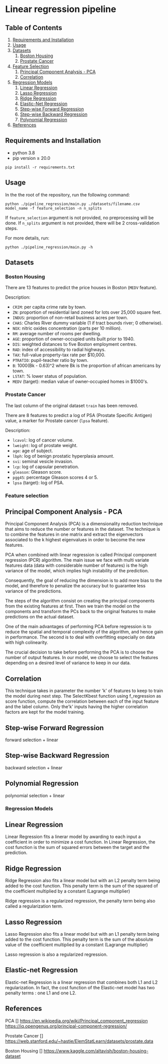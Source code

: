 # Linear regression pipeline

## Table of Contents

1. [Requirements and Installation](#requirements_installation)
1. [Usage](#usage)
1. [Datasets](#datasets)
   1. [Boston Housing](#boston_housing)
   1. [Prostate Cancer](#prostate_cancer)
1. [Feature Selection](#feature_selection)
   1. [Principal Component Analysis - PCA](#PCA)
   1. [Correlation](#correlation)
1. [Regression Models](#models)
   1. [Linear Regression](#linear)
   1. [Lasso Regression](#lasso)
   1. [Ridge Regression](#ridge)
   1. [Elastic-Net Regression](#elasticnet)
   1. [Step-wise Forward Regression](#forward)
   1. [Step-wise Backward Regression](#backward)
   1. [Polynomial Regression](#polynomial)
1. [References](#references)

## Requirements and Installation <a name="requirements_installation"></a>

- python 3.8
- pip version ≥ 20.0

```
pip install -r requirements.txt
```

## Usage <a name="usage"></a>

In the the root of the repository, run the following command:
```
python ./pipeline_regression/main.py ./datasets/filename.csv model_name -f feature_selection -n n_splits
```

If `feature_selection` argument is not provided, no preprocessing will be done.
If `n_splits` argument is not provided, there will be 2 cross-validation steps.

For more details, run:
```
python ./pipeline_regression/main.py -h
```

## Datasets <a name="datasets"></a>

### Boston Housing <a name="boston_housing"></a>

There are 13 features to predict the price houses in Boston (`MEDV` feature).

Description:
  - `CRIM`: per capita crime rate by town.
  - `ZN`: proportion of residential land zoned for lots over 25,000 square feet.
  - `INDUS`: proportion of non-retail business acres per town.
  - `CHAS`: Charles River dummy variable (1 if tract bounds river; 0 otherwise).
  - `NOX`: nitric oxides concentration (parts per 10 million).
  - `RM`: average number of rooms per dwelling.
  - `AGE`: proportion of owner-occupied units built prior to 1940.
  - `DIS`: weighted distances to five Boston employment centres.
  - `RAD`: index of accessibility to radial highways.
  - `TAX`: full-value property-tax rate per $10,000.
  - `PTRATIO`: pupil-teacher ratio by town.
  - `B`: 1000(Bk - 0.63)^2 where Bk is the proportion of african americans by town.
  - `LSTAT`: % lower status of population.
  - `MEDV` (target): median value of owner-occupied homes in $1000's.


### Prostate Cancer <a name="prostate_cancer"></a>

The last column of the original dataset `train` has been removed.

There are 8 features to predict a log of PSA (Prostate Specific Antigen) value, a marker for Prostate cancer (`lpsa` feature).

Description:
  - `lcavol`: log of cancer volume.
  - `lweight`: log of prostate weight.
  - `age`: age of subject.
  - `lbph`: log of benign prostatic hyperplasia amount.
  - `svi`: seminal vesicle invasion.
  - `lcp`: log of capsular penetration.
  - `gleason`: Gleason score.
  - `pgg45`: percentage Gleason scores 4 or 5.
  - `lpsa` (target): log of PSA.

### Feature selection <a name="feature_selection"></a>

## Principal Component Analysis - PCA <a name="pca"></a>

Principal Component Analysis (PCA) is a dimensionality reduction technique that aims to reduce the number or features in the dataset. The technique is to combine the features in one matrix and extract the eigenvectors associated to the k highest eigenvalues in order to become the new features.

PCA when combined with linear regression is called Principal component regression (PCR) algorithm. The main issue we face with multi variate features data (data with considerable number of features) is the high variance of the model, which implies high instability of the prediction.

Consequently, the goal of reducing the dimension is to add more bias to the model, and therefore to penalize the accuracy but to guarantee less variance of the predictions.

The steps of the algorithm consist on creating the principal components from the existing features at first. Then we train the model on the components and transform the PCs back to the original features to make predictions on the actual dataset.

One of the main advantages of performing PCA before regression is to reduce the spatial and temporal complexity of the algorithm, and hence gain in performance. The second is to deal with overfitting especially on data with high colinearity.

The crucial decision to take before performing the PCA is to choose the number of output features. In our model, we choose to select the features depending on a desired level of variance to keep in our data.


## Correlation <a name="correlation"></a>

This technique takes in parameter the number 'k' of features to keep to train the model during next step.
The SelectKbest function using f_regression as score function, compute the correlation between each of the input feature and the label column.
Only the'k' inputs having the higher correlation factors are kept for the model training.

## Step-wise Forward Regression <a name="forward"></a>
forward selection + linear

## Step-wise Backward Regression <a name="backward"></a>
backward selection + linear

## Polynomial Regression <a name="polynomial"></a>
polynomial selection + linear <a name="introduction1"></a>


### Regression Models <a name="models"></a>

## Linear Regression <a name="linear"></a>

Linear Regression fits a linerar model by awarding to each input a coefficient in order to minimize a cost function. In Linear Regression, the cost function is the sum of squared errors between the target and the prediction.

## Ridge Regression <a name="ridge"></a>
Ridge Regression also fits a linear model but with an L2 penalty term being added to the cost function. This penalty term is the sum of the squared of the coefficient multiplied by a constant (Lagrange multiplier)

Ridge regression is a regularized regression, the penalty term being also called a regularization term.

## Lasso Regression <a name="lasso"></a>

Lasso Regression also fits a linear model but with an L1 penalty term being added to the cost function. This penalty term is the sum of the absolute value of the coefficient multiplied by a constant (Lagrange multiplier)

Lasso regression is also a regularized regression.

## Elastic-net Regression <a name="elasticnet"></a>

Elastic-net Regression is a linear regression that combines both L1 and L2 regularization. In fact, the cost function of the Elastic-net model has two penalty terms : one L1 and one L2.

## References <a name="references"></a>

PCA
[] https://en.wikipedia.org/wiki/Principal_component_regression
https://iq.opengenus.org/principal-component-regression/

Prostate Cancer
[] https://web.stanford.edu/~hastie/ElemStatLearn/datasets/prostate.data

Boston Housing
[] https://www.kaggle.com/altavish/boston-housing-dataset
